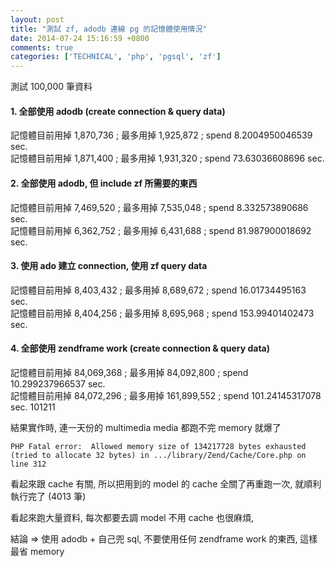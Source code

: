 ```yaml
---
layout: post
title: "測試 zf, adodb 連線 pg 的記憶體使用情況"
date: 2014-07-24 15:16:59 +0800
comments: true
categories: ['TECHNICAL', 'php', 'pgsql', 'zf']
---
```


<!--more-->
測試 100,000 筆資料

#### 1. 全部使用 adodb (create connection & query data)
記憶體目前用掉 1,870,736 ; 最多用掉 1,925,872 ; spend 8.2004950046539 sec.<br/>
記憶體目前用掉 1,871,400 ; 最多用掉 1,931,320 ; spend 73.63036608696 sec.

#### 2. 全部使用 adodb, 但 include zf 所需要的東西
記憶體目前用掉 7,469,520 ; 最多用掉 7,535,048 ; spend 8.332573890686 sec.<br/>
記憶體目前用掉 6,362,752 ; 最多用掉 6,431,688 ; spend 81.987900018692 sec.

#### 3. 使用 ado 建立 connection, 使用 zf query data
記憶體目前用掉 8,403,432 ; 最多用掉 8,689,672 ; spend 16.01734495163 sec.<br/>
記憶體目前用掉 8,404,256 ; 最多用掉 8,695,968 ; spend 153.99401402473 sec.

#### 4. 全部使用 zendframe work (create connection & query data)
記憶體目前用掉 84,069,368 ; 最多用掉  84,092,800 ; spend 10.299237966537 sec.<br/>
記憶體目前用掉 84,072,296 ; 最多用掉 161,899,552 ; spend 101.24145317078 sec. 101211

結果實作時, 連一天份的 multimedia media 都跑不完 memory 就爆了
```
PHP Fatal error:  Allowed memory size of 134217728 bytes exhausted (tried to allocate 32 bytes) in .../library/Zend/Cache/Core.php on line 312
```
看起來跟 cache 有關, 所以把用到的 model 的 cache 全關了再重跑一次, 就順利執行完了 (4013 筆)

看起來跑大量資料, 每次都要去調 model 不用 cache 也很麻煩,

結論 => 使用 adodb + 自己兜 sql, 不要使用任何 zendframe work 的東西, 這樣最省 memory
<br/>